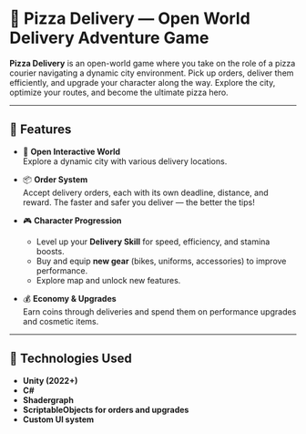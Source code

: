 # 🍕 Pizza Delivery — Open World Delivery Adventure Game

**Pizza Delivery** is an open-world game where you take on the role of a pizza courier navigating a dynamic city environment. Pick up orders, deliver them efficiently, and upgrade your character along the way. Explore the city, optimize your routes, and become the ultimate pizza hero.

---

## 🚀 Features

- 🌆 **Open Interactive World**  
  Explore a dynamic city with various delivery locations.

- 📦 **Order System**  
  Accept delivery orders, each with its own deadline, distance, and reward. The faster and safer you deliver — the better the tips!

- 🎮 **Character Progression**  
  - Level up your **Delivery Skill** for speed, efficiency, and stamina boosts.
  - Buy and equip **new gear** (bikes, uniforms, accessories) to improve performance.
  - Explore map and unlock new features.

- 💰 **Economy & Upgrades**  
  Earn coins through deliveries and spend them on performance upgrades and cosmetic items.

---

## 🧩 Technologies Used

- **Unity (2022+)**
- **C#**
- **Shadergraph**
- **ScriptableObjects for orders and upgrades**
- **Custom UI system**
